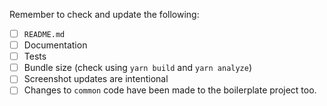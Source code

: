 Remember to check and update the following:

- [ ] `README.md`
- [ ] Documentation
- [ ] Tests
- [ ] Bundle size (check using `yarn build` and `yarn analyze`)
- [ ] Screenshot updates are intentional
- [ ] Changes to `common` code have been made to the boilerplate project too.
